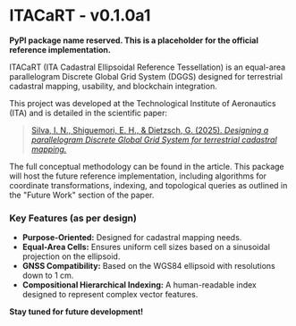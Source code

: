 # ITACaRT - v0.1.0a1

**PyPI package name reserved. This is a placeholder for the official reference implementation.**

ITACaRT (ITA Cadastral Ellipsoidal Reference Tessellation) is an equal-area parallelogram Discrete Global Grid System (DGGS) designed for terrestrial cadastral mapping, usability, and blockchain integration.

This project was developed at the Technological Institute of Aeronautics (ITA) and is detailed in the scientific paper:

> [Silva, I. N., Shiguemori, E. H., & Dietzsch, G. (2025). *Designing a parallelogram Discrete Global Grid System for terrestrial cadastral mapping.*](http://mtc-m16c.sid.inpe.br/col/sid.inpe.br/mtc-m16c/2025/06.04.13.53/doc/thisInformationItemHomePage.html)

The full conceptual methodology can be found in the article. This package will host the future reference implementation, including algorithms for coordinate transformations, indexing, and topological queries as outlined in the "Future Work" section of the paper.

### Key Features (as per design)
- **Purpose-Oriented:** Designed for cadastral mapping needs.
- **Equal-Area Cells:** Ensures uniform cell sizes based on a sinusoidal projection on the ellipsoid.
- **GNSS Compatibility:** Based on the WGS84 ellipsoid with resolutions down to 1 cm.
- **Compositional Hierarchical Indexing:** A human-readable index designed to represent complex vector features.

**Stay tuned for future development!**